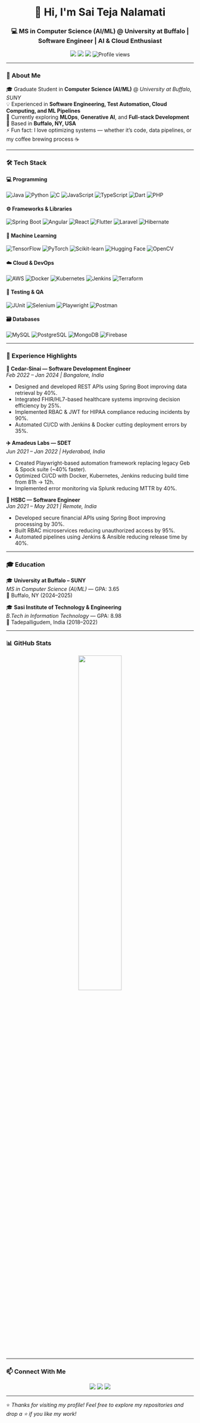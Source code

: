 <!-- Header Banner -->
<h1 align="center">👋 Hi, I'm Sai Teja Nalamati</h1>
<h3 align="center">💻 MS in Computer Science (AI/ML) @ University at Buffalo | Software Engineer | AI & Cloud Enthusiast</h3>

<p align="center">
  <a href="mailto:saitejanalamati24@gmail.com"><img src="https://img.shields.io/badge/Email-%23EA4335.svg?&style=flat&logo=gmail&logoColor=white" /></a>
  <a href="https://www.linkedin.com/in/YOUR_LINKEDIN"><img src="https://img.shields.io/badge/LinkedIn-%230077B5.svg?&style=flat&logo=linkedin&logoColor=white" /></a>
  <a href="https://github.com/saitejanalamati"><img src="https://img.shields.io/badge/GitHub-%23181717.svg?&style=flat&logo=github&logoColor=white" /></a>
  <img src="https://komarev.com/ghpvc/?username=saitejanalamati&style=flat-square&color=blue" alt="Profile views"/>
</p>

---

### 🧠 About Me
🎓 Graduate Student in **Computer Science (AI/ML)** @ *University at Buffalo, SUNY*  
💡 Experienced in **Software Engineering, Test Automation, Cloud Computing, and ML Pipelines**  
🌱 Currently exploring **MLOps**, **Generative AI**, and **Full-stack Development**  
📍 Based in **Buffalo, NY, USA**  
⚡ Fun fact: I love optimizing systems — whether it’s code, data pipelines, or my coffee brewing process ☕

---

### 🛠️ Tech Stack

#### 💻 Programming
![Java](https://img.shields.io/badge/Java-%23ED8B00.svg?logo=openjdk&logoColor=white)
![Python](https://img.shields.io/badge/Python-3670A0?logo=python&logoColor=ffdd54)
![C](https://img.shields.io/badge/C-00599C?logo=c&logoColor=white)
![JavaScript](https://img.shields.io/badge/JavaScript-F7DF1E?logo=javascript&logoColor=black)
![TypeScript](https://img.shields.io/badge/TypeScript-007ACC?logo=typescript&logoColor=white)
![Dart](https://img.shields.io/badge/Dart-0175C2?logo=dart&logoColor=white)
![PHP](https://img.shields.io/badge/PHP-777BB4?logo=php&logoColor=white)

#### ⚙️ Frameworks & Libraries
![Spring Boot](https://img.shields.io/badge/Spring%20Boot-6DB33F?logo=springboot&logoColor=white)
![Angular](https://img.shields.io/badge/Angular-DD0031?logo=angular&logoColor=white)
![React](https://img.shields.io/badge/React-20232A?logo=react&logoColor=61DAFB)
![Flutter](https://img.shields.io/badge/Flutter-02569B?logo=flutter&logoColor=white)
![Laravel](https://img.shields.io/badge/Laravel-FF2D20?logo=laravel&logoColor=white)
![Hibernate](https://img.shields.io/badge/Hibernate-59666C?logo=hibernate&logoColor=white)

#### 🤖 Machine Learning
![TensorFlow](https://img.shields.io/badge/TensorFlow-FF6F00?logo=tensorflow&logoColor=white)
![PyTorch](https://img.shields.io/badge/PyTorch-EE4C2C?logo=pytorch&logoColor=white)
![Scikit-learn](https://img.shields.io/badge/Scikit--learn-F7931E?logo=scikitlearn&logoColor=white)
![Hugging Face](https://img.shields.io/badge/HuggingFace-FFD21E?logo=huggingface&logoColor=black)
![OpenCV](https://img.shields.io/badge/OpenCV-5C3EE8?logo=opencv&logoColor=white)

#### ☁️ Cloud & DevOps
![AWS](https://img.shields.io/badge/AWS-%23FF9900.svg?logo=amazon-aws&logoColor=white)
![Docker](https://img.shields.io/badge/Docker-2496ED?logo=docker&logoColor=white)
![Kubernetes](https://img.shields.io/badge/Kubernetes-326CE5?logo=kubernetes&logoColor=white)
![Jenkins](https://img.shields.io/badge/Jenkins-D24939?logo=jenkins&logoColor=white)
![Terraform](https://img.shields.io/badge/Terraform-623CE4?logo=terraform&logoColor=white)

#### 🧪 Testing & QA
![JUnit](https://img.shields.io/badge/JUnit-25A162?logo=junit5&logoColor=white)
![Selenium](https://img.shields.io/badge/Selenium-43B02A?logo=selenium&logoColor=white)
![Playwright](https://img.shields.io/badge/Playwright-2EAD33?logo=microsoft-playwright&logoColor=white)
![Postman](https://img.shields.io/badge/Postman-FF6C37?logo=postman&logoColor=white)

#### 🗃️ Databases
![MySQL](https://img.shields.io/badge/MySQL-4479A1?logo=mysql&logoColor=white)
![PostgreSQL](https://img.shields.io/badge/PostgreSQL-316192?logo=postgresql&logoColor=white)
![MongoDB](https://img.shields.io/badge/MongoDB-4EA94B?logo=mongodb&logoColor=white)
![Firebase](https://img.shields.io/badge/Firebase-FFCA28?logo=firebase&logoColor=black)

---

### 💼 Experience Highlights

**💊 Cedar-Sinai — Software Development Engineer**  
*Feb 2022 – Jan 2024 | Bangalore, India*  
- Designed and developed REST APIs using Spring Boot improving data retrieval by 40%.  
- Integrated FHIR/HL7-based healthcare systems improving decision efficiency by 25%.  
- Implemented RBAC & JWT for HIPAA compliance reducing incidents by 90%.  
- Automated CI/CD with Jenkins & Docker cutting deployment errors by 35%.  

**✈️ Amadeus Labs — SDET**  
*Jun 2021 – Jan 2022 | Hyderabad, India*  
- Created Playwright-based automation framework replacing legacy Geb & Spock suite (~40% faster).  
- Optimized CI/CD with Docker, Kubernetes, Jenkins reducing build time from 81h → 12h.  
- Implemented error monitoring via Splunk reducing MTTR by 40%.  

**🏦 HSBC — Software Engineer**  
*Jan 2021 – May 2021 | Remote, India*  
- Developed secure financial APIs using Spring Boot improving processing by 30%.  
- Built RBAC microservices reducing unauthorized access by 95%.  
- Automated pipelines using Jenkins & Ansible reducing release time by 40%.  


---

### 🎓 Education

🎓 **University at Buffalo – SUNY**  
*MS in Computer Science (AI/ML)* — GPA: 3.65  
📍 Buffalo, NY (2024–2025)  

🎓 **Sasi Institute of Technology & Engineering**  
*B.Tech in Information Technology* — GPA: 8.98  
📍 Tadepalligudem, India (2018–2022)  

---

### 📊 GitHub Stats

<p align="center">
  <img width="48%" src="https://github-readme-stats.vercel.app/api/top-langs/?username=saitejanalamati&layout=compact&theme=tokyonight" />
</p>

---

### 📫 Connect With Me
<p align="center">
  <a href="mailto:saitejanalamati24@gmail.com"><img src="https://img.shields.io/badge/Gmail-D14836?style=for-the-badge&logo=gmail&logoColor=white"/></a>
  <a href="https://www.linkedin.com/in/YOUR_LINKEDIN"><img src="https://img.shields.io/badge/LinkedIn-0077B5?style=for-the-badge&logo=linkedin&logoColor=white"/></a>
  <a href="https://github.com/saitejanalamati"><img src="https://img.shields.io/badge/GitHub-100000?style=for-the-badge&logo=github&logoColor=white"/></a>
</p>

---

⭐ *Thanks for visiting my profile! Feel free to explore my repositories and drop a ⭐ if you like my work!*
